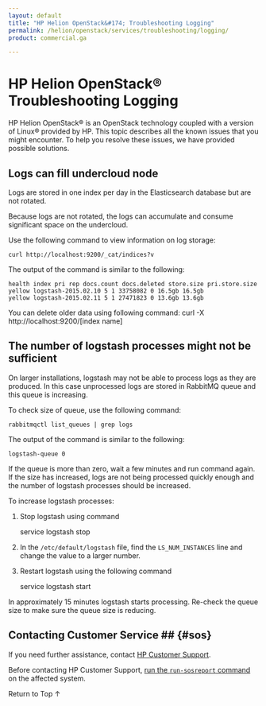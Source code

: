 ```yaml
---
layout: default
title: "HP Helion OpenStack&#174; Troubleshooting Logging"
permalink: /helion/openstack/services/troubleshooting/logging/
product: commercial.ga

---
```

<!--UNDER REVISION-->

<script>

function PageRefresh {
onLoad="window.refresh"
}

PageRefresh();

</script>
<!--

<p style="font-size: small;"> <a href="/helion/openstack/services/object/overview/">&#9664; PREV</a> | <a href="/helion/openstack/services/overview/">&#9650; UP</a> | <a href="/helion/openstack/services/reporting/overview/"> NEXT &#9654</a> </p> --->


# HP Helion OpenStack&#174;  Troubleshooting Logging

HP Helion OpenStack&#174; is an OpenStack technology coupled with a version of Linux&reg; provided by HP. This topic describes all the known issues that you might encounter. To help you resolve these issues, we have provided possible solutions.

<!-- Removed per DOCS-851
## Issue in Logging {#issue-in-logging}

The user needs to manually follow the below steps to re-configure Kibana for logging.

1. Log in to the undercloud and start screen session.
2. In the screen, start following command 

	`sudo -u logstash /usr/bin/java -Xmx1g -Djava.io.tmpdir=/var/lib/logstash/ -jar /opt/logstash/logstash.jar agent -f /etc/logstash/conf.d -w 10 --log /var/log/logstash/logstash.log`

3. Press Control **&** '**a**', then '**c**' to create another shell.

4. In a new shell execute command 

	`sudo -u logstash /usr/bin/java -Xmx1g -Djava.io.tmpdir=/var/lib/logstash/ -jar /opt/logstash/logstash.jar agent -f /etc/logstash/conf.d -w 10 --log /var/log/logstash/logstash.log`

5. Repeat steps from **3-4** two times

6. Press Control **&** '**a**' then '**d**' to detach.
 
**Note**: If node reboots repeat the step from **1-6**.

**EDIT**: Added `sudo -u logstash` at beginning of commands. 
-->

## Logs can fill undercloud node

Logs are stored in one index per day in the Elasticsearch database but are not rotated.

Because logs are not rotated, the logs can accumulate and consume significant space on the undercloud.

Use the following command to view information on log storage: 

	curl http://localhost:9200/_cat/indices?v

The output of the command is similar to the following:

	health index pri rep docs.count docs.deleted store.size pri.store.size
	yellow logstash-2015.02.10 5 1 33758082 0 16.5gb 16.5gb
	yellow logstash-2015.02.11 5 1 27471823 0 13.6gb 13.6gb


You can delete older data using following command:
curl -X http://localhost:9200/[index name]

## The number of logstash processes might not be sufficient

On larger installations, logstash may not be able to process logs as they are produced. In this case unprocessed logs are stored in RabbitMQ queue and this queue is increasing. 

To check size of queue, use the following command: 

	rabbitmqctl list_queues | grep logs

The output of the command is similar to the following:

	logstash-queue 0

If the queue is more than zero, wait a few minutes and run command again. If the size has increased, logs are not being processed quickly enough and the number of logstash processes should be increased. 

To increase logstash processes:

1. Stop logstash using command

	service logstash stop

2. In the `/etc/default/logstash` file, find the `LS_NUM_INSTANCES` line and change the value to a larger number. 

3. Restart logstash using the following command 

	service logstash start

In approximately 15 minutes logstash starts processing. Re-check the queue size to make sure the queue size is reducing. 

## Contacting Customer Service ## {#sos}

If you need further assistance, contact [HP Customer Support](http://www.hpcloud.com/about/contact). 

Before contacting HP Customer Support, [run the `run-sosreport` command](/helion/openstack/services/troubleshooting/#sos) on the affected system. 

<a href="#top" style="padding:14px 0px 14px 0px; text-decoration: none;"> Return to Top &#8593;</a>


